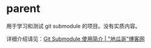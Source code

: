 # parent
用于学习和测试 git submodule 的项目。没有实质内容。

详细介绍请见：[Git Submodule 使用简介 | "地瓜哥"博客网](http://www.diguage.com/archives/146.html)
